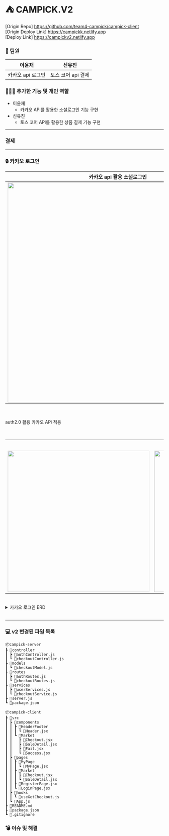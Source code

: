 # ⛺️ CAMPICK.V2

[Origin Repo] <https://github.com/team4-campick/campick-client>  
[Origin Deploy Link] <https://campickk.netlify.app>  
[Deploy Link] <https://campickv2.netlify.app>  

### 👫 팀원

|이윤재|신유진|
|:---:|:---:|
|카카오 api 로그인|토스 코어 api 결제|

### 👩🏻‍💻 추가한 기능 및 개인 역할
- 이윤재
  - 카카오 APi를 활용한 소셜로그인 기능 구현
- 신유진
  - 토스 코어 APi를 활용한 상품 결제 기능 구현
*****
### 결제
*****
### 🔒 카카오 로그인
|카카오 api 활용 소셜로그인|
|---|
|<img src='https://github.com/user-attachments/assets/cacba2d5-fb0c-4f8a-9dae-dabcfd6a98f7' width=700px>|

<br/>

auth2.0 활용 카카오 APi 적용

<br/>

<table>
  <tr>
    <th colspan="3">반응형</th>
  </tr>
  <tr>
    <td><img src='https://github.com/user-attachments/assets/4623b7b6-dae6-4991-8478-4fb0972679e2' height=450px></td>
    <td><img src='https://github.com/user-attachments/assets/bcb09c5a-003b-4b5b-b244-e5f1d2227a92' height=450px></td>
    <td><img src='https://github.com/user-attachments/assets/ff071052-970a-41b2-a0ca-c97e6eb3ca24' height=450px></td>
  </tr>
</table>

<br/>

<details>
  <summary>카카오 로그인 ERD</summary>
  <img src='https://github.com/user-attachments/assets/a55f03ac-2630-4ad7-8f7a-7c8fb997e322'>  
</details>

<br/>

*****
### 💻 v2 변경된 파일 목록

```
📦campick-server
┣ 📂controller
┃ ┣ 📜authController.js
┃ ┗ 📜checkoutController.js
┣ 📂models
┃ ┗ 📜checkoutModel.js
┣ 📂routes
┃ ┣ 📜authRoutes.js
┃ ┗ 📜checkoutRoutes.js
┣ 📂services
┃ ┣ 📜userServices.js
┃ ┗ 📜checkoutService.js
┣ 📜server.js
┗ 📜package.json
```

```
📦campick-client
┣ 📂src
┃ ┣ 📂components
┃ ┃ ┣ 📂HeaderFooter
┃ ┃ ┃ ┗ 📜Header.jsx
┃ ┃ ┗ 📂Market
┃ ┃   ┣ 📜Checkout.jsx
┃ ┃   ┣ 📜SaleDetail.jsx
┃ ┃   ┣ 📜Fail.jsx
┃ ┃   ┗ 📜Success.jsx
┃ ┣ 📂pages
┃ ┃ ┣ 📂MyPage
┃ ┃ ┃ ┗ 📜MyPage.jsx
┃ ┃ ┣ 📂Market
┃ ┃ ┃ ┣ 📜Checkout.jsx
┃ ┃ ┃ ┗ 📜SaleDetail.jsx
┃ ┃ ┣ 📜RegisterPage.jsx
┃ ┃ ┗ 📜LoginPage.jsx
┃ ┣ 📂hooks
┃ ┃ ┗ 📜useGetCheckout.js
┃ ┗ 📜App.js
┣ 📜README.md
┣ 📜package.json
┗ 📜.gitignore
```

### 💣 이슈 및 해결
